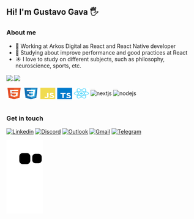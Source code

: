 ## Hi! I'm Gustavo Gava 🖐

### About me

* 💼 Working at Arkos Digital as React and React Native developer
* 🚀 Studying about improve performance and good practices at React
* ☀  I love to study on different subjects, such as philosophy, neuroscience, sports, etc.

<a href="https://github.com/gustavo-gava">
  <img height="180em" align="center" src="https://github-readme-stats.vercel.app/api?username=gustavo-gava&show_icons=true&theme=radical" />
  <img height="180em" align="center" src="https://github-readme-stats.vercel.app/api/top-langs/?username=gustavo-gava&layout=compact&langs_count=7&theme=radical"/>
</a>

<div style="display: inline_block"> <br/>
  <img align="center" alt="HTML" height="30" width="40" src="https://raw.githubusercontent.com/devicons/devicon/master/icons/html5/html5-original.svg">
  <img align="center" alt="CSS" height="30" width="40" src="https://raw.githubusercontent.com/devicons/devicon/master/icons/css3/css3-original.svg">
  <img align="center" alt="Js" height="30" width="40" src="https://raw.githubusercontent.com/devicons/devicon/master/icons/javascript/javascript-plain.svg">
  <img align="center" alt="Ts" height="30" width="40" src="https://raw.githubusercontent.com/devicons/devicon/master/icons/typescript/typescript-plain.svg">
  <img align="center" alt="React" height="30" width="40" src="https://raw.githubusercontent.com/devicons/devicon/master/icons/react/react-original.svg">
  <img align="center" alt="nextjs" height="30" width="40" src="https://cdn.jsdelivr.net/gh/devicons/devicon/icons/nextjs/nextjs-line.svg">
  <img align="center" alt="nodejs" height="30" width="40" src="https://cdn.jsdelivr.net/gh/devicons/devicon/icons/nodejs/nodejs-original.svg">
 </div><br />


### Get in touch

[![Linkedin](https://img.shields.io/badge/LinkedIn-0077B5?style=for-the-badge&logo=linkedin&logoColor=white)](https://www.linkedin.com/in/gustavo-gava)
[![Discord](https://img.shields.io/badge/Discord-7289DA?style=for-the-badge&logo=discord&logoColor=white)](https://www.linkedin.com/in/gustavo-gava)
[![Outlook](https://img.shields.io/badge/Microsoft_Outlook-0078D4?style=for-the-badge&logo=microsoft-outlook&logoColor=white)](mailto:gustavogava123@hotmail.com?Subject=Gustavo%20Gava)
[![Gmail](https://img.shields.io/badge/Gmail-D14836?style=for-the-badge&logo=gmail&logoColor=white)](mailto:gustavogiuriato460@gmail.com?Subject=Gustavo%20Gava)
[![Telegram](https://img.shields.io/badge/Telegram-2CA5E0?style=for-the-badge&logo=telegram&logoColor=white)](https://www.linkedin.com/in/gustavo-gava)


![Snake animation](https://github.com/rafaballerini/rafaballerini/blob/output/github-contribution-grid-snake.svg)
